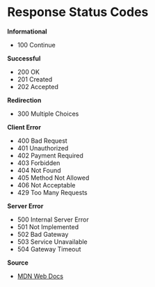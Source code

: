 # Response Status Codes

**Informational**
* 100 Continue

**Successful**
* 200 OK
* 201 Created
* 202 Accepted

**Redirection**
* 300 Multiple Choices

**Client Error**
* 400 Bad Request
* 401 Unauthorized
* 402 Payment Required
* 403 Forbidden
* 404 Not Found
* 405 Method Not Allowed
* 406 Not Acceptable
* 429 Too Many Requests

**Server Error**
* 500 Internal Server Error
* 501 Not Implemented
* 502 Bad Gateway
* 503 Service Unavailable
* 504 Gateway Timeout

**Source**
* [MDN Web Docs](https://developer.mozilla.org/en-US/docs/Web/HTTP/Status)


